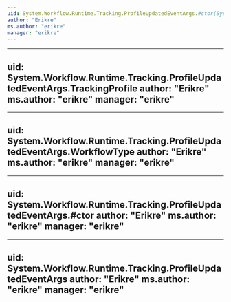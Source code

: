 ```yaml
---
uid: System.Workflow.Runtime.Tracking.ProfileUpdatedEventArgs.#ctor(System.Type,System.Workflow.Runtime.Tracking.TrackingProfile)
author: "Erikre"
ms.author: "erikre"
manager: "erikre"
---
```


---
uid: System.Workflow.Runtime.Tracking.ProfileUpdatedEventArgs.TrackingProfile
author: "Erikre"
ms.author: "erikre"
manager: "erikre"
---

---
uid: System.Workflow.Runtime.Tracking.ProfileUpdatedEventArgs.WorkflowType
author: "Erikre"
ms.author: "erikre"
manager: "erikre"
---

---
uid: System.Workflow.Runtime.Tracking.ProfileUpdatedEventArgs.#ctor
author: "Erikre"
ms.author: "erikre"
manager: "erikre"
---

---
uid: System.Workflow.Runtime.Tracking.ProfileUpdatedEventArgs
author: "Erikre"
ms.author: "erikre"
manager: "erikre"
---
